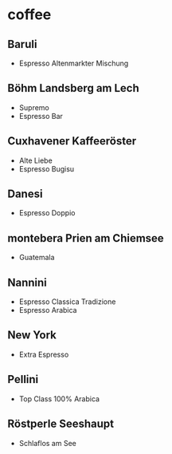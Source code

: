 # coffee

## Baruli

- Espresso Altenmarkter Mischung 

## Böhm Landsberg am Lech

- Supremo
- Espresso Bar

## Cuxhavener Kaffeeröster
- Alte Liebe 
- Espresso Bugisu

## Danesi

- Espresso Doppio

## montebera Prien am Chiemsee 
- Guatemala 

## Nannini 

- Espresso Classica Tradizione
- Espresso Arabica 

## New York 

- Extra Espresso

## Pellini 

- Top Class 100% Arabica

## Röstperle Seeshaupt
- Schlaflos am See
